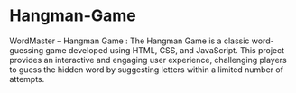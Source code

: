 # Hangman-Game
WordMaster – Hangman Game : The Hangman Game is a classic word-guessing game developed using HTML, CSS, and JavaScript. This project provides an interactive and engaging user experience, challenging players to guess the hidden word by suggesting letters within a limited number of attempts.
